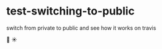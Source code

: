 # test-switching-to-public

switch from private to public and see how it works on travis

:icecream: :sunny:
